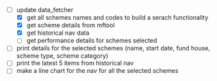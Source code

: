 - [ ] update data_fetcher
  - [x] get all schemes names and codes to build a serach functionality
  - [x] get scheme details from mftool
  - [x] get historical nav data
  - [ ] get performance details for schemes selected
- [ ] print details for the selected schemes (name, start date, fund house, scheme type, scheme category)
- [ ] print the latest 5 items from historical nav
- [ ] make a line chart for the nav for all the selected schemes